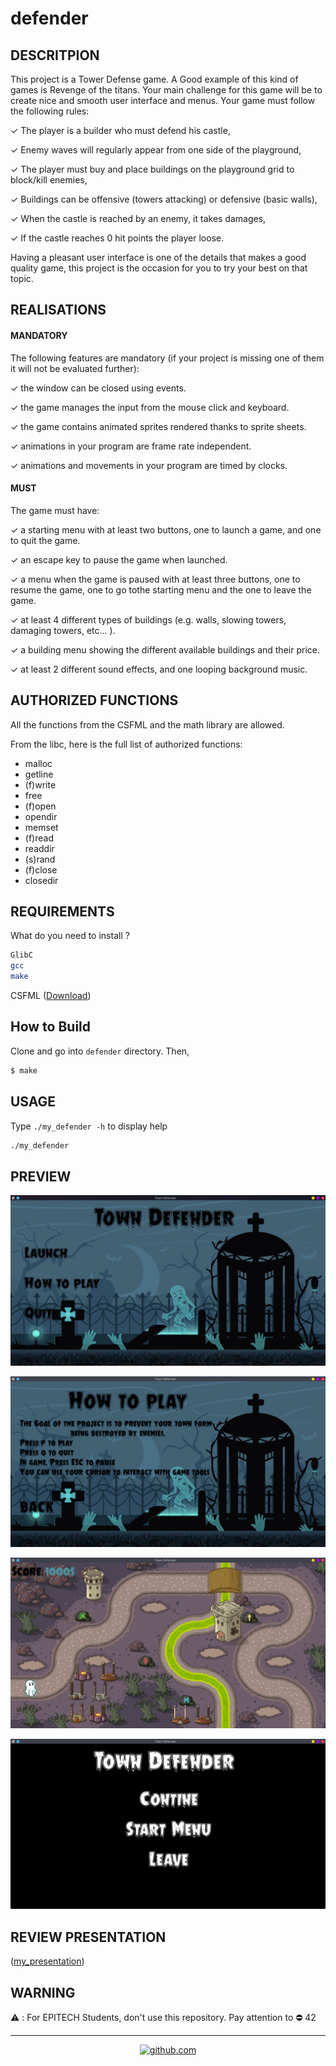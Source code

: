 # defender

## DESCRITPION

This project is a Tower Defense game. A Good example of this kind of games is Revenge of the titans. Your main challenge for this game will be to create nice and smooth user interface and menus.
Your game must follow the following rules:

✓ The player is a builder who must defend his castle,

✓ Enemy waves will regularly appear from one side of the playground,

✓ The player must buy and place buildings on the playground grid to block/kill enemies,

✓ Buildings can be offensive (towers attacking) or defensive (basic walls),

✓ When the castle is reached by an enemy, it takes damages,

✓ If the castle reaches 0 hit points the player loose.

Having a pleasant user interface is one of the details that makes a good quality game, this project is the occasion for you to try your best on that topic.

## REALISATIONS
#### MANDATORY
The following features are mandatory (if your project is missing one of them it will not be evaluated further):

✓ the window can be closed using events.

✓ the game manages the input from the mouse click and keyboard.

✓ the game contains animated sprites rendered thanks to sprite sheets.

✓ animations in your program are frame rate independent.

✓ animations and movements in your program are timed by clocks.

#### MUST
The game must have:

✓ a starting menu with at least two buttons, one to launch a game, and one to quit the game.

✓ an escape key to pause the game when launched.

✓ a menu when the game is paused with at least three buttons, one to resume the game, one to go tothe starting menu and the one to leave the game.

✓ at least 4 different types of buildings (e.g. walls, slowing towers, damaging towers, etc... ).

✓ a building menu showing the different available buildings and their price.

✓ at least 2 different sound effects, and one looping background music.

## AUTHORIZED FUNCTIONS
All the functions from the CSFML and the math library are allowed.

From the libc, here is the full list of authorized functions:
- malloc
- getline
- (f)write
- free
- (f)open
- opendir
- memset
- (f)read
- readdir
- (s)rand
- (f)close
- closedir

## REQUIREMENTS
What do you need to install ?
```bash
GlibC
gcc
make
```
CSFML ([Download](https://www.sfml-dev.org/download/csfml/index-fr.php))

## How to Build
Clone and go into `defender` directory.
Then,
```bash
$ make
```

## USAGE
Type `./my_defender -h` to display help
```bash
./my_defender
```

## PREVIEW
![Menu](captures/menu.png)

![How To play](captures/howtoplay.png)

![Game](captures/game.png)

![Pause](captures/pause.png)

## REVIEW PRESENTATION
([my_presentation](https://epitechfr-my.sharepoint.com/:p:/g/personal/hamidou_tessilimi_epitech_eu/EcNrs0E9RbZLoTyfMBHBkQgBLE4NkCI2rOEIF8mAI3w3Uw?e=QhfWed))

## WARNING
:warning: : For EPITECH Students, don't use this repository. Pay attention to :no_entry: 42

---

<div align="center">

<a href="https://github.com/blacky-yg" target="_blank"><img src="https://cdn.jsdelivr.net/npm/simple-icons@3.0.1/icons/github.svg" alt="github.com" width="30"></a>

</div>